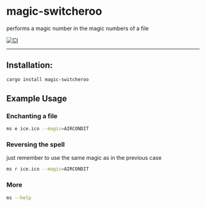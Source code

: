 # magic-switcheroo

performs a magic number in the magic numbers of a file

[![CI](https://github.com/gabrielfalcao/magic-switcheroo/actions/workflows/main.yml/badge.svg)](https://github.com/gabrielfalcao/magic-switcheroo/actions/workflows/main.yml)

---

## Installation:

```bash
cargo install magic-switcheroo
```

## Example Usage


### Enchanting a file

```bash
ms e ice.ico --magic=AIRCONDIT
```

### Reversing the spell

just remember to use the same magic as in the previous case

```bash
ms r ice.ico --magic=AIRCONDIT
```

### More

```bash
ms --help
```
